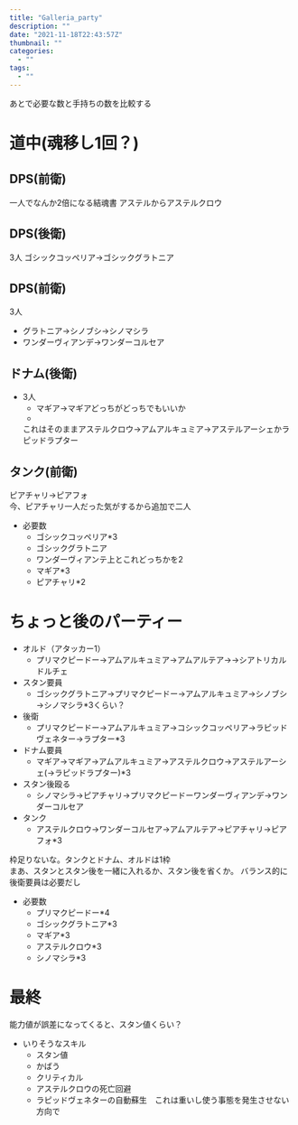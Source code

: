 ```yaml
---
title: "Galleria_party"
description: ""
date: "2021-11-18T22:43:57Z"
thumbnail: ""
categories:
  - ""
tags:
  - ""
---
```


あとで必要な数と手持ちの数を比較する

# 道中(魂移し1回？)
## DPS(前衛)
一人でなんか2倍になる結魂書
アステルからアステルクロウ
## DPS(後衛)
3人
ゴシックコッペリア→ゴシックグラトニア
## DPS(前衛)
3人
- グラトニア→シノブシ→シノマシラ
- ワンダーヴィアンデ→ワンダーコルセア
## ドナム(後衛)
- 3人
  - マギア→マギアどっちがどっちでもいいか
  - 
  これはそのままアステルクロウ→アムアルキュミア→アステルアーシェかラピッドラプター


## タンク(前衛)
ピアチャリ→ピアフォ<br>
今、ピアチャリ一人だった気がするから追加で二人

- 必要数
  - ゴシックコッペリア*3
  - ゴシックグラトニア
  - ワンダーヴィアンテ上とこれどっちかを2
  - マギア*3
  - ピアチャリ*2
  
# ちょっと後のパーティー
- オルド（アタッカー1）
  - プリマクピードー→アムアルキュミア→アムアルテア→→シアトリカルドルチェ
- スタン要員
  - ゴシックグラトニア→プリマクピードー→アムアルキュミア→シノブシ→シノマシラ*3くらい？
- 後衛
  - プリマクピードー→アムアルキュミア→コシックコッペリア→ラピッドヴェネター→ラプター*3
- ドナム要員
  - マギア→マギア→アムアルキュミア→アステルクロウ→アステルアーシェ(→ラピッドラプター)*3
- スタン後殴る
  - シノマシラ→ピアチャリ→プリマクピードーワンダーヴィアンデ→ワンダーコルセア
- タンク
  - アステルクロウ→ワンダーコルセア→アムアルテア→ピアチャリ→ピアフォ*3

枠足りないな。タンクとドナム、オルドは1枠<br>
まあ、スタンとスタン後を一緒に入れるか、スタン後を省くか。
バランス的に後衛要員は必要だし

- 必要数
  - プリマクピードー*4
  - ゴシックグラトニア*3
  - マギア*3
  - アステルクロウ*3
  - シノマシラ*3

# 最終
能力値が誤差になってくると、スタン値くらい？<br>

- いりそうなスキル
  - スタン値
  - かばう
  - クリティカル
  - アステルクロウの死亡回避
  - ラピッドヴェネターの自動蘇生　これは重いし使う事態を発生させない方向で
